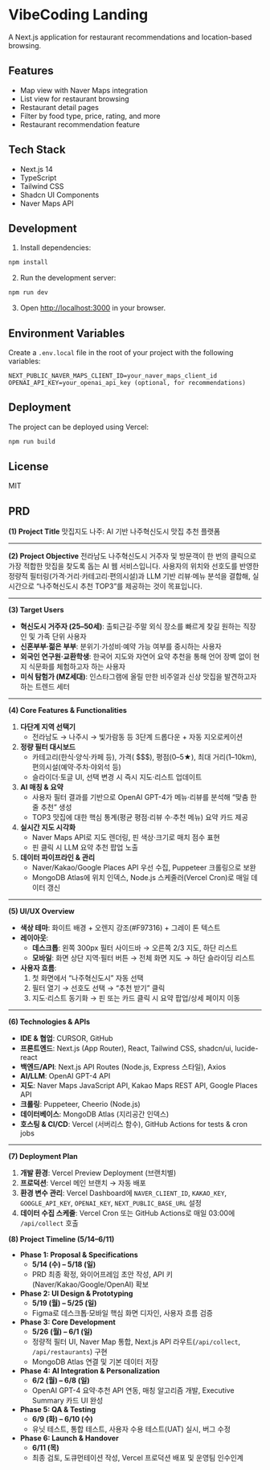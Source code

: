 # VibeCoding Landing

A Next.js application for restaurant recommendations and location-based browsing.

## Features

- Map view with Naver Maps integration
- List view for restaurant browsing
- Restaurant detail pages
- Filter by food type, price, rating, and more
- Restaurant recommendation feature

## Tech Stack

- Next.js 14
- TypeScript
- Tailwind CSS
- Shadcn UI Components
- Naver Maps API

## Development

1. Install dependencies:
```bash
npm install
```

2. Run the development server:
```bash
npm run dev
```

3. Open [http://localhost:3000](http://localhost:3000) in your browser.

## Environment Variables

Create a `.env.local` file in the root of your project with the following variables:

```
NEXT_PUBLIC_NAVER_MAPS_CLIENT_ID=your_naver_maps_client_id
OPENAI_API_KEY=your_openai_api_key (optional, for recommendations)
```

## Deployment

The project can be deployed using Vercel:

```bash
npm run build
```

## License

MIT


## PRD





**(1) Project Title**
 맛집지도 나주: AI 기반 나주혁신도시 맛집 추천 플랫폼

------

**(2) Project Objective**
 전라남도 나주혁신도시 거주자 및 방문객이 한 번의 클릭으로 가장 적합한 맛집을 찾도록 돕는 AI 웹 서비스입니다. 사용자의 위치와 선호도를 반영한 정량적 필터링(가격·거리·카테고리·편의시설)과 LLM 기반 리뷰·메뉴 분석을 결합해, 실시간으로 “나주혁신도시 추천 TOP3”를 제공하는 것이 목표입니다.

------

**(3) Target Users**

- **혁신도시 거주자 (25–50세)**: 출퇴근길·주말 외식 장소를 빠르게 찾길 원하는 직장인 및 가족 단위 사용자
- **신혼부부·젊은 부부**: 분위기·가성비·예약 가능 여부를 중시하는 사용자
- **외국인 연구원·교환학생**: 한국어 지도와 자연어 요약 추천을 통해 언어 장벽 없이 현지 식문화를 체험하고자 하는 사용자
- **미식 탐험가 (MZ세대)**: 인스타그램에 올릴 만한 비주얼과 신상 맛집을 발견하고자 하는 트렌드 세터

------

**(4) Core Features & Functionalities**

1. **다단계 지역 선택기**
   - 전라남도 → 나주시 → 빛가람동 등 3단계 드롭다운 + 자동 지오로케이션
2. **정량 필터 대시보드**
   - 카테고리(한식·양식·카페 등), 가격($~$$$$), 평점(0–5★), 최대 거리(1–10km), 편의시설(예약·주차·야외석 등)
   - 슬라이더·토글 UI, 선택 변경 시 즉시 지도·리스트 업데이트
3. **AI 매칭 & 요약**
   - 사용자 필터 결과를 기반으로 OpenAI GPT-4가 메뉴·리뷰를 분석해 “맞춤 한 줄 추천” 생성
   - TOP3 맛집에 대한 핵심 통계(평균 평점·리뷰 수·추천 메뉴) 요약 카드 제공
4. **실시간 지도 시각화**
   - Naver Maps API로 지도 렌더링, 핀 색상·크기로 매치 점수 표현
   - 핀 클릭 시 LLM 요약 추천 팝업 노출
5. **데이터 파이프라인 & 관리**
   - Naver/Kakao/Google Places API 우선 수집, Puppeteer 크롤링으로 보완
   - MongoDB Atlas에 위치 인덱스, Node.js 스케줄러(Verce­l Cron)로 매일 데이터 갱신

------

**(5) UI/UX Overview**

- **색상 테마**: 화이트 배경 + 오렌지 강조(#F97316) + 그레이 톤 텍스트
- **레이아웃**:
  - **데스크톱**: 왼쪽 300px 필터 사이드바 → 오른쪽 2/3 지도, 하단 리스트
  - **모바일**: 화면 상단 지역·필터 버튼 → 전체 화면 지도 → 하단 슬라이딩 리스트
- **사용자 흐름**:
  1. 첫 화면에서 “나주혁신도시” 자동 선택
  2. 필터 열기 → 선호도 선택 → “추천 받기” 클릭
  3. 지도·리스트 동기화 → 핀 또는 카드 클릭 시 요약 팝업/상세 페이지 이동

------

**(6) Technologies & APIs**

- **IDE & 협업**: CURSOR, GitHub
- **프론트엔드**: Next.js (App Router), React, Tailwind CSS, shadcn/ui, lucide-react
- **백엔드/API**: Next.js API Routes (Node.js, Express 스타일), Axios
- **AI/LLM**: OpenAI GPT-4 API
- **지도**: Naver Maps JavaScript API, Kakao Maps REST API, Google Places API
- **크롤링**: Puppeteer, Cheerio (Node.js)
- **데이터베이스**: MongoDB Atlas (지리공간 인덱스)
- **호스팅 & CI/CD**: Vercel (서버리스 함수), GitHub Actions for tests & cron jobs

------

**(7) Deployment Plan**

1. **개발 환경**: Vercel Preview Deployment (브랜치별)
2. **프로덕션**: Vercel 메인 브랜치 → 자동 배포
3. **환경 변수 관리**: Vercel Dashboard에 `NAVER_CLIENT_ID`, `KAKAO_KEY`, `GOOGLE_API_KEY`, `OPENAI_KEY`, `NEXT_PUBLIC_BASE_URL` 설정
4. **데이터 수집 스케줄**: Vercel Cron 또는 GitHub Actions로 매일 03:00에 `/api/collect` 호출

**(8) Project Timeline (5/14–6/11)**

- **Phase 1: Proposal & Specifications**
  - **5/14 (수) – 5/18 (일)**
  - PRD 최종 확정, 와이어프레임 초안 작성, API 키(Naver/Kakao/Google/OpenAI) 확보
- **Phase 2: UI Design & Prototyping**
  - **5/19 (월) – 5/25 (일)**
  - Figma로 데스크톱·모바일 핵심 화면 디자인, 사용자 흐름 검증
- **Phase 3: Core Development**
  - **5/26 (월) – 6/1 (일)**
  - 정량적 필터 UI, Naver Map 통합, Next.js API 라우트(`/api/collect`, `/api/restaurants`) 구현
  - MongoDB Atlas 연결 및 기본 데이터 저장
- **Phase 4: AI Integration & Personalization**
  - **6/2 (월) – 6/8 (일)**
  - OpenAI GPT-4 요약·추천 API 연동, 매칭 알고리즘 개발, Executive Summary 카드 UI 완성
- **Phase 5: QA & Testing**
  - **6/9 (화) – 6/10 (수)**
  - 유닛 테스트, 통합 테스트, 사용자 수용 테스트(UAT) 실시, 버그 수정
- **Phase 6: Launch & Handover**
  - **6/11 (목)**
  - 최종 검토, 도큐먼테이션 작성, Vercel 프로덕션 배포 및 운영팀 인수인계